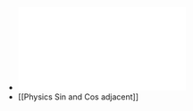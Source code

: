- ![Intro to L6 2D Problems Working.pdf](../assets/Intro_to_L6_2D_Problems_Working_1662648492362_0.pdf)
- [[Physics Sin and Cos adjacent]]